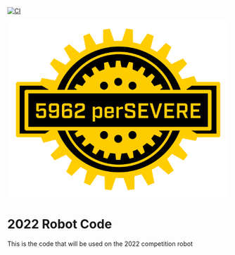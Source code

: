 [![CI](https://github.com/perSEVERE-5962/robotCode/actions/workflows/ci.yml/badge.svg?branch=2022)](https://github.com/perSEVERE-5962/robotCode/actions/workflows/ci.yml)

![Team 5962 perSEVERE](/images/team_logo.svg)

# 2022 Robot Code
This is the code that will be used on the 2022 competition robot
